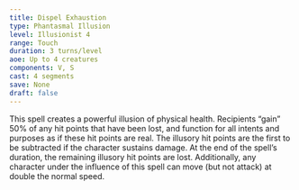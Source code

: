```yaml
---
title: Dispel Exhaustion
type: Phantasmal Illusion
level: Illusionist 4
range: Touch
duration: 3 turns/level
aoe: Up to 4 creatures
components: V, S
cast: 4 segments
save: None
draft: false
---
```


This spell creates a powerful illusion of physical health. Recipients “gain” 50% of any hit points that have been lost, and function for all intents and purposes as if these hit points are real. The illusory hit points are the first to be subtracted if the character sustains damage. At the end of the spell’s duration, the remaining illusory hit points are lost. Additionally, any character under the influence of this spell can move (but not attack) at double the normal speed.
